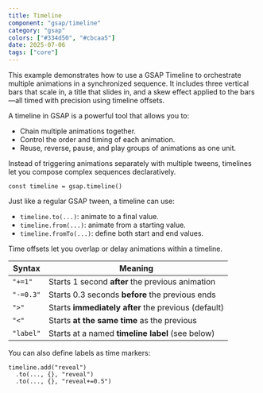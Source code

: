 ```yaml
---
title: Timeline
component: "gsap/timeline"
category: "gsap"
colors: ["#334d50", "#cbcaa5"]
date: 2025-07-06
tags: ["core"]
---
```


This example demonstrates how to use a GSAP Timeline to orchestrate multiple
animations in a synchronized sequence. It includes three vertical bars that
scale in, a title that slides in, and a skew effect applied to the bars—all
timed with precision using timeline offsets.

A timeline in GSAP is a powerful tool that allows you to:

- Chain multiple animations together.
- Control the order and timing of each animation.
- Reuse, reverse, pause, and play groups of animations as one unit.

Instead of triggering animations separately with multiple tweens, timelines
let you compose complex sequences declaratively.

```
const timeline = gsap.timeline()
```

Just like a regular GSAP tween, a timeline can use:

- `timeline.to(...)`: animate to a final value.
- `timeline.from(...)`: animate from a starting value.
- `timeline.fromTo(...)`: define both start and end values.

Time offsets let you overlap or delay animations within a timeline.

| Syntax    | Meaning                                             |
| --------- | --------------------------------------------------- |
| `"+=1"`   | Starts 1 second **after** the previous animation    |
| `"-=0.3"` | Starts 0.3 seconds **before** the previous ends     |
| `">"`     | Starts **immediately after** the previous (default) |
| `"<"`     | Starts **at the same time** as the previous         |
| `"label"` | Starts at a named **timeline label** (see below)    |

You can also define labels as time markers:

```
timeline.add("reveal")
  .to(..., {}, "reveal")
  .to(..., {}, "reveal+=0.5")
```
